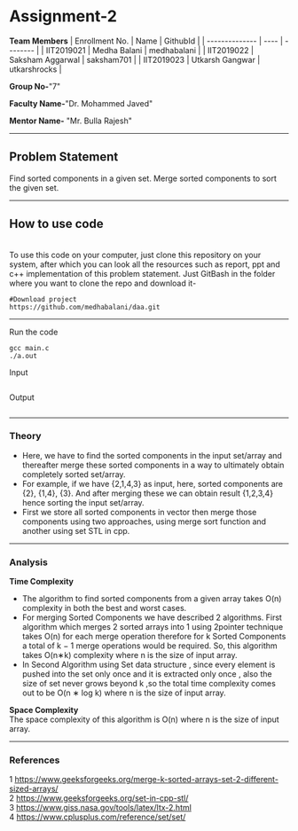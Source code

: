 # Assignment-2

**Team Members**
|   Enrollment No.  |   Name   | GithubId |
|   --------------  |   ----   | -------- |
|    IIT2019021  |   Medha Balani | medhabalani |
|    IIT2019022  |   Saksham Aggarwal | saksham701 | 
|    IIT2019023  |   Utkarsh Gangwar | utkarshrocks  |

**Group No-**"7"

**Faculty Name-**"Dr. Mohammed Javed"

**Mentor Name-** "Mr. Bulla Rajesh"

---
## Problem Statement
Find sorted components in a given set. Merge sorted components to sort the given set.

---
## How to use code
<br> To use this code on your computer, just clone this repository on your system, after which you can look all the resources such as report, ppt and c++ implementation of this problem statement. Just GitBash in the folder where you want to clone the repo and download it-
```
#Download project
https://github.com/medhabalani/daa.git

```

---

Run the code
```
gcc main.c
./a.out
```
Input

```

```
Output

``` 

```
---


### Theory
* Here, we have to find the sorted components in the input set/array and thereafter merge these sorted components in a way to ultimately obtain completely sorted set/array.
* For example, if we have {2,1,4,3} as input, here, sorted components are {2}, {1,4}, {3}. And after merging these we can obtain result {1,2,3,4} hence sorting the input set/array.
* First we store all sorted components in vector then merge those components using two approaches, using merge sort function and another using set STL in cpp.


---

### Analysis

**Time Complexity**
<br>
* The algorithm to find sorted components from a given array takes O(n) complexity in both the best and worst cases.
* For merging Sorted Components we have described 2 algorithms. First algorithm which merges 2 sorted arrays into 1 using 2pointer technique takes O(n) for each merge operation therefore for k Sorted Components a total of k − 1 merge operations would be required. So, this algorithm takes O(n∗k) complexity where n is the size of input array.
* In Second Algorithm using Set data structure , since every element is pushed into the set only once and it is extracted only once , also the size of set never grows beyond k ,so the total time complexity comes out to be O(n ∗ log k) where n is the size of input array.



**Space Complexity**
<br>The space complexity of this algorithm is O(n) where n is the size of input array.

---

### References

1 https://www.geeksforgeeks.org/merge-k-sorted-arrays-set-2-different-sized-arrays/<br>
2 https://www.geeksforgeeks.org/set-in-cpp-stl/<br>
3 https://www.giss.nasa.gov/tools/latex/ltx-2.html<br>
4 https://www.cplusplus.com/reference/set/set/
